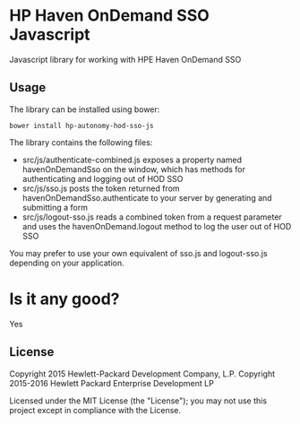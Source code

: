 # HP Haven OnDemand SSO Javascript
Javascript library for working with HPE Haven OnDemand SSO

## Usage
The library can be installed using bower:

    bower install hp-autonomy-hod-sso-js

The library contains the following files:

* src/js/authenticate-combined.js exposes a property named havenOnDemandSso on the window, which has methods for authenticating
and logging out of HOD SSO
* src/js/sso.js posts the token returned from havenOnDemandSso.authenticate to your server by generating and submitting a
form
* src/js/logout-sso.js reads a combined token from a request parameter and uses the havenOnDemand.logout method to log
the user out of HOD SSO

You may prefer to use your own equivalent of sso.js and logout-sso.js depending on your application.

# Is it any good?
Yes

## License
Copyright 2015 Hewlett-Packard Development Company, L.P.
Copyright 2015-2016 Hewlett Packard Enterprise Development LP

Licensed under the MIT License (the "License"); you may not use this project except in compliance with the License.
